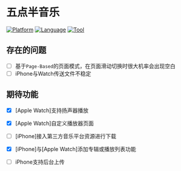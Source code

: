 #  五点半音乐

[![Platform](https://img.shields.io/badge/platform-%20watchOS%20%7C%20iOS-lightgray.svg)]()
[![Language](https://img.shields.io/badge/swift-5.0-orange.svg)](http://swift.org)
[![Tool](http://img.shields.io/badge/Tool-Xcode11.1-blue.svg)](https://developer.apple.com/xcode/)

## 存在的问题

- [ ] 基于`Page-Based`的页面模式，在页面滑动切换时很大机率会出现空白
- [ ] iPhone与Watch传送文件不稳定

## 期待功能

- [x] [Apple Watch]支持扬声器播放
- [x] [Apple Watch]自定义播放器页面
- [ ] [iPhone]接入第三方音乐平台资源进行下载
- [x] [iPhone]与[Apple Watch]添加专辑或播放列表功能
- [ ] iPhone支持后台上传

